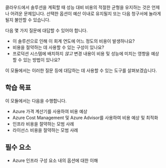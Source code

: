 클라우드에서 솔루션을 계획할 때 성능 대비 비용의 적절한 균형을 유지하는 것은 언제나 어려운 문제입니다. 선택한 옵션이 예산 이내로 유지될지 또는 다음 청구서에 놀라게 될지 불안할 수 있습니다.

다음 몇 가지 질문에 대답할 수 있어야 합니다.

- 이 솔루션으로 인해 이 회계 연도에 어느 정도의 비용이 발생하나요? 
- 비용을 절약하는 데 사용할 수 있는 구성이 있나요? 
- 프로덕션 시스템에 배치하지 _않고_ 변경 내용이 비용 및 성능에 미치는 영향을 예상할 수 있는 방법이 있나요?

이 모듈에서는 이러한 질문 등에 대답하는 데 사용할 수 있는 도구를 살펴보겠습니다.

## <a name="learning-objectives"></a>학습 목표
이 모듈에서는 다음을 수행합니다.

- Azure 가격 계산기를 사용하여 비용 예상
- Azure Cost Management 및 Azure Advisor를 사용하여 비용 예상 및 최적화
- 인프라 비용을 절약하는 모범 사례
- 라이선스 비용을 절약하는 모범 사례

## <a name="prerequisite"></a>필수 요소 
- Azure 인프라 구성 요소 내의 옵션에 대한 이해 
